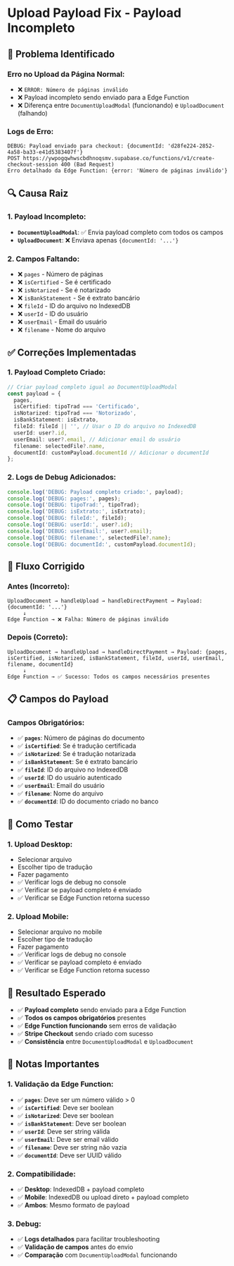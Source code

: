 # Upload Payload Fix - Payload Incompleto

## 🚨 **Problema Identificado**

### **Erro no Upload da Página Normal:**
- ❌ `ERROR: Número de páginas inválido`
- ❌ Payload incompleto sendo enviado para a Edge Function
- ❌ Diferença entre `DocumentUploadModal` (funcionando) e `UploadDocument` (falhando)

### **Logs de Erro:**
```
DEBUG: Payload enviado para checkout: {documentId: 'd28fe224-2852-4a58-ba33-e41d5383407f'}
POST https://ywpogqwhwscbdhnoqsmv.supabase.co/functions/v1/create-checkout-session 400 (Bad Request)
Erro detalhado da Edge Function: {error: 'Número de páginas inválido'}
```

## 🔍 **Causa Raiz**

### **1. Payload Incompleto:**
- **`DocumentUploadModal`**: ✅ Envia payload completo com todos os campos
- **`UploadDocument`**: ❌ Enviava apenas `{documentId: '...'}`

### **2. Campos Faltando:**
- ❌ `pages` - Número de páginas
- ❌ `isCertified` - Se é certificado
- ❌ `isNotarized` - Se é notarizado
- ❌ `isBankStatement` - Se é extrato bancário
- ❌ `fileId` - ID do arquivo no IndexedDB
- ❌ `userId` - ID do usuário
- ❌ `userEmail` - Email do usuário
- ❌ `filename` - Nome do arquivo

## ✅ **Correções Implementadas**

### **1. Payload Completo Criado:**
```typescript
// Criar payload completo igual ao DocumentUploadModal
const payload = {
  pages,
  isCertified: tipoTrad === 'Certificado',
  isNotarized: tipoTrad === 'Notorizado',
  isBankStatement: isExtrato,
  fileId: fileId || '', // Usar o ID do arquivo no IndexedDB
  userId: user?.id,
  userEmail: user?.email, // Adicionar email do usuário
  filename: selectedFile?.name,
  documentId: customPayload.documentId // Adicionar o documentId
};
```

### **2. Logs de Debug Adicionados:**
```typescript
console.log('DEBUG: Payload completo criado:', payload);
console.log('DEBUG: pages:', pages);
console.log('DEBUG: tipoTrad:', tipoTrad);
console.log('DEBUG: isExtrato:', isExtrato);
console.log('DEBUG: fileId:', fileId);
console.log('DEBUG: userId:', user?.id);
console.log('DEBUG: userEmail:', user?.email);
console.log('DEBUG: filename:', selectedFile?.name);
console.log('DEBUG: documentId:', customPayload.documentId);
```

## 🔄 **Fluxo Corrigido**

### **Antes (Incorreto):**
```
UploadDocument → handleUpload → handleDirectPayment → Payload: {documentId: '...'}
     ↓
Edge Function → ❌ Falha: Número de páginas inválido
```

### **Depois (Correto):**
```
UploadDocument → handleUpload → handleDirectPayment → Payload: {pages, isCertified, isNotarized, isBankStatement, fileId, userId, userEmail, filename, documentId}
     ↓
Edge Function → ✅ Sucesso: Todos os campos necessários presentes
```

## 📋 **Campos do Payload**

### **Campos Obrigatórios:**
- ✅ **`pages`**: Número de páginas do documento
- ✅ **`isCertified`**: Se é tradução certificada
- ✅ **`isNotarized`**: Se é tradução notarizada
- ✅ **`isBankStatement`**: Se é extrato bancário
- ✅ **`fileId`**: ID do arquivo no IndexedDB
- ✅ **`userId`**: ID do usuário autenticado
- ✅ **`userEmail`**: Email do usuário
- ✅ **`filename`**: Nome do arquivo
- ✅ **`documentId`**: ID do documento criado no banco

## 🧪 **Como Testar**

### **1. Upload Desktop:**
- Selecionar arquivo
- Escolher tipo de tradução
- Fazer pagamento
- ✅ Verificar logs de debug no console
- ✅ Verificar se payload completo é enviado
- ✅ Verificar se Edge Function retorna sucesso

### **2. Upload Mobile:**
- Selecionar arquivo no mobile
- Escolher tipo de tradução
- Fazer pagamento
- ✅ Verificar logs de debug no console
- ✅ Verificar se payload completo é enviado
- ✅ Verificar se Edge Function retorna sucesso

## 🎯 **Resultado Esperado**

- ✅ **Payload completo** sendo enviado para a Edge Function
- ✅ **Todos os campos obrigatórios** presentes
- ✅ **Edge Function funcionando** sem erros de validação
- ✅ **Stripe Checkout** sendo criado com sucesso
- ✅ **Consistência** entre `DocumentUploadModal` e `UploadDocument`

## 📝 **Notas Importantes**

### **1. Validação da Edge Function:**
- ✅ **`pages`**: Deve ser um número válido > 0
- ✅ **`isCertified`**: Deve ser boolean
- ✅ **`isNotarized`**: Deve ser boolean
- ✅ **`isBankStatement`**: Deve ser boolean
- ✅ **`userId`**: Deve ser string válida
- ✅ **`userEmail`**: Deve ser email válido
- ✅ **`filename`**: Deve ser string não vazia
- ✅ **`documentId`**: Deve ser UUID válido

### **2. Compatibilidade:**
- ✅ **Desktop**: IndexedDB + payload completo
- ✅ **Mobile**: IndexedDB ou upload direto + payload completo
- ✅ **Ambos**: Mesmo formato de payload

### **3. Debug:**
- ✅ **Logs detalhados** para facilitar troubleshooting
- ✅ **Validação de campos** antes do envio
- ✅ **Comparação** com `DocumentUploadModal` funcionando
